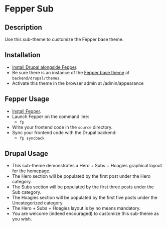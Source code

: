 # Fepper Sub

## Description

Use this sub-theme to customize the Fepper base theme.

## Installation

* [Install Drupal alongside Fepper](https://github.com/electric-eloquence/fepper-drupal#drupal-install).
* Be sure there is an instance of the [Fepper base theme](https://www.drupal.org/project/fepper) 
  at `backend/drupal/themes`.
* Activate this theme in the browser admin at /admin/appearance

## Fepper Usage

* [Install Fepper](https://github.com/electric-eloquence/fepper-drupal#install).
* Launch Fepper on the command line:
  * `fp`
* Write your frontend code in the `source` directory.
* Sync your frontend code with the Drupal backend:
  * `fp syncback`

## Drupal Usage

* This sub-theme demonstrates a Hero + Subs + Hoagies graphical layout for the homepage.
* The Hero section will be populated by the first post under the Hero category.
* The Subs section will be populated by the first three posts under the Sub category.
* The Hoagies section will be populated by the first five posts under the Uncategorized category.
* The Hero + Subs + Hoagies layout is by no means mandatory.
* You are welcome (indeed encouraged) to customize this sub-theme as you wish.
